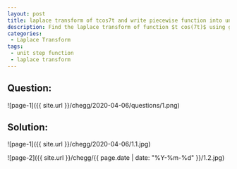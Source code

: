```yaml
---
layout: post
title: laplace transform of tcos7t and write piecewise function into unit step functions.
description: Find the laplace transform of function $t cos(7t)$ using given theorem. Find the laplace transform of a piece-wise function by writing it in form of unit step functions.
categories:
 - Laplace Transform
tags:
 - unit step function
 - laplace transform
---
```



## Question:

![page-1]({{ site.url }}/chegg/2020-04-06/questions/1.png) 

## Solution:

![page-1]({{ site.url }}/chegg/2020-04-06/1.1.jpg) 

![page-2]({{ site.url }}/chegg/{{ page.date | date: "%Y-%m-%d" }}/1.2.jpg) 



